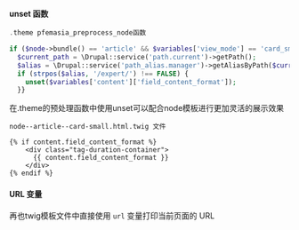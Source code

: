 #### unset 函数
```php
.theme pfemasia_preprocess_node函数

if ($node->bundle() == 'article' && $variables['view_mode'] == 'card_small') {  
  $current_path = \Drupal::service('path.current')->getPath();  
  $alias = \Drupal::service('path_alias.manager')->getAliasByPath($current_path);  
  if (strpos($alias, '/expert/') !== FALSE) {  
    unset($variables['content']['field_content_format']);  
  }}
```
在.theme的预处理函数中使用unset可以配合node模板进行更加灵活的展示效果
```twig
node--article--card-small.html.twig 文件

{% if content.field_content_format %}  
    <div class="tag-duration-container">  
      {{ content.field_content_format }}  
    </div>  
{% endif %}
```
#### URL 变量
再也twig模板文件中直接使用 `url` 变量打印当前页面的 URL